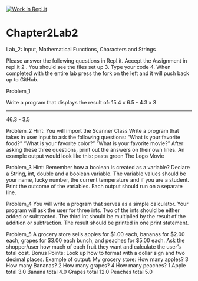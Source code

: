 [![Work in Repl.it](https://classroom.github.com/assets/work-in-replit-14baed9a392b3a25080506f3b7b6d57f295ec2978f6f33ec97e36a161684cbe9.svg)](https://classroom.github.com/online_ide?assignment_repo_id=3471754&assignment_repo_type=AssignmentRepo)
# Chapter2Lab2

Lab_2: Input, Mathematical Functions,
Characters and Strings

Please answer the following questions in Repl.it.
Accept the Assignment in repl.it
2 . You should see the files set up
3. Type your code
4. When completed with the entire lab press the fork on the left and it will push back up to GitHub.


Problem_1

 Write a program that displays the result of:
15.4 x 6.5 - 4.3 x 3
____________________
46.3 - 3.5


Problem_2
Hint: You will import the Scanner Class
Write a program that takes in user input to ask the following questions:
“What is your favorite food?”
“What is your favorite color?”
“What is your favorite movie?”
After asking these three questions, print out the answers on their own lines.
An example output would look like this:
pasta
green
The Lego Movie

Problem_3
Hint: Remember how a boolean is created as a variable?
Declare a String, int, double and a boolean variable. The variable values should be your name, lucky number, the current temperature and if you are a student.  Print the outcome of the variables. Each output should run on a separate line.

Problem_4
You will write a program that serves as a simple calculator. Your program will ask the user for three ints.  Two of the ints should be either added or subtracted.  The third int should be multiplied by the result of the addition or subtraction.  The result should be printed in one print statement.

Problem_5
A grocery store sells apples for $1.00 each, bananas for $2.00 each, grapes for $3.00 each bunch, and peaches for $5.00 each. 
Ask the shopper/user how much of each fruit they want and calculate the user’s total cost.
Bonus Points: Look up how to format with a dollar sign and two decimal places.
Example of output:
My grocery store: 
How many apples? 
3
How many Bananas? 
2
How many grapes? 
4
How many peaches? 
1
Apple total 3.0
Banana total 4.0
Grapes total 12.0
Peaches total 5.0
